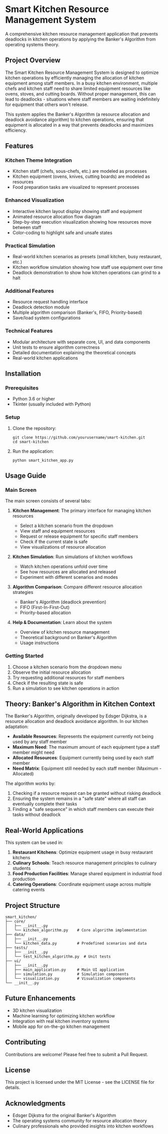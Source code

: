 # Smart Kitchen Resource Management System

A comprehensive kitchen resource management application that prevents deadlocks in kitchen operations by applying the Banker's Algorithm from operating systems theory.

## Project Overview

The Smart Kitchen Resource Management System is designed to optimize kitchen operations by efficiently managing the allocation of kitchen equipment among staff members. In a busy kitchen environment, multiple chefs and kitchen staff need to share limited equipment resources like ovens, stoves, and cutting boards. Without proper management, this can lead to deadlocks - situations where staff members are waiting indefinitely for equipment that others won't release.

This system applies the Banker's Algorithm (a resource allocation and deadlock avoidance algorithm) to kitchen operations, ensuring that equipment is allocated in a way that prevents deadlocks and maximizes efficiency.

## Features

### Kitchen Theme Integration
- Kitchen staff (chefs, sous-chefs, etc.) are modeled as processes
- Kitchen equipment (ovens, knives, cutting boards) are modeled as resources
- Food preparation tasks are visualized to represent processes

### Enhanced Visualization
- Interactive kitchen layout display showing staff and equipment
- Animated resource allocation flow diagram
- Step-by-step execution visualization showing how resources move between staff
- Color-coding to highlight safe and unsafe states

### Practical Simulation
- Real-world kitchen scenarios as presets (small kitchen, busy restaurant, etc.)
- Kitchen workflow simulation showing how staff use equipment over time
- Deadlock demonstration to show how kitchen operations can grind to a halt

### Additional Features
- Resource request handling interface
- Deadlock detection module
- Multiple algorithm comparison (Banker's, FIFO, Priority-based)
- Save/load system configurations

### Technical Features
- Modular architecture with separate core, UI, and data components
- Unit tests to ensure algorithm correctness
- Detailed documentation explaining the theoretical concepts
- Real-world kitchen applications

## Installation

### Prerequisites
- Python 3.6 or higher
- Tkinter (usually included with Python)

### Setup
1. Clone the repository:
   ```
   git clone https://github.com/yourusername/smart-kitchen.git
   cd smart-kitchen
   ```

2. Run the application:
   ```
   python smart_kitchen_app.py
   ```

## Usage Guide

### Main Screen
The main screen consists of several tabs:

1. **Kitchen Management**: The primary interface for managing kitchen resources
   - Select a kitchen scenario from the dropdown
   - View staff and equipment resources
   - Request or release equipment for specific staff members
   - Check if the current state is safe
   - View visualizations of resource allocation

2. **Kitchen Simulation**: Run simulations of kitchen workflows
   - Watch kitchen operations unfold over time
   - See how resources are allocated and released
   - Experiment with different scenarios and modes

3. **Algorithm Comparison**: Compare different resource allocation strategies
   - Banker's Algorithm (deadlock prevention)
   - FIFO (First-In-First-Out)
   - Priority-based allocation

4. **Help & Documentation**: Learn about the system
   - Overview of kitchen resource management
   - Theoretical background on Banker's Algorithm
   - Usage instructions

### Getting Started
1. Choose a kitchen scenario from the dropdown menu
2. Observe the initial resource allocation
3. Try requesting additional resources for staff members
4. Check if the resulting state is safe
5. Run a simulation to see kitchen operations in action

## Theory: Banker's Algorithm in Kitchen Context

The Banker's Algorithm, originally developed by Edsger Dijkstra, is a resource allocation and deadlock avoidance algorithm. In our kitchen adaptation:

- **Available Resources**: Represents the equipment currently not being used by any staff member
- **Maximum Need**: The maximum amount of each equipment type a staff member might need
- **Allocated Resources**: Equipment currently being used by each staff member
- **Need Matrix**: Equipment still needed by each staff member (Maximum - Allocated)

The algorithm works by:
1. Checking if a resource request can be granted without risking deadlock
2. Ensuring the system remains in a "safe state" where all staff can eventually complete their tasks
3. Finding a "safe sequence" in which staff members can execute their tasks without deadlock

## Real-World Applications

This system can be used in:
1. **Restaurant Kitchens**: Optimize equipment usage in busy restaurant kitchens
2. **Culinary Schools**: Teach resource management principles to culinary students
3. **Food Production Facilities**: Manage shared equipment in industrial food production
4. **Catering Operations**: Coordinate equipment usage across multiple catering events

## Project Structure

```
smart_kitchen/
├── core/
│   ├── __init__.py
│   └── kitchen_algorithm.py    # Core algorithm implementation
├── data/
│   ├── __init__.py
│   └── kitchen_data.py         # Predefined scenarios and data
├── tests/
│   ├── __init__.py
│   └── test_kitchen_algorithm.py  # Unit tests
├── ui/
│   ├── __init__.py
│   ├── main_application.py     # Main UI application
│   ├── simulation.py           # Simulation components
│   └── visualization.py        # Visualization components
└── __init__.py
```

## Future Enhancements
- 3D kitchen visualization
- Machine learning for optimizing kitchen workflow
- Integration with real kitchen inventory systems
- Mobile app for on-the-go kitchen management

## Contributing
Contributions are welcome! Please feel free to submit a Pull Request.

## License
This project is licensed under the MIT License - see the LICENSE file for details.

## Acknowledgments
- Edsger Dijkstra for the original Banker's Algorithm
- The operating systems community for resource allocation theory
- Culinary professionals who provided insights into kitchen workflows 